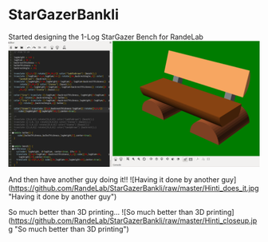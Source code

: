 # StarGazerBankli

Started designing the 1-Log StarGazer Bench for RandeLab
![Designing the Bench in OpenScad](https://github.com/RandeLab/StarGazerBankli/raw/master/Bankli_openscad.png "Designing the Bench in OpenScad")

And then have another guy doing it!!
![Having it done by another guy] (https://github.com/RandeLab/StarGazerBankli/raw/master/Hinti_does_it.jpg "Having it done by another guy")

So much better than 3D printing...
![So much better than 3D printing] (https://github.com/RandeLab/StarGazerBankli/raw/master/Hinti_closeup.jpg "So much better than 3D printing")


